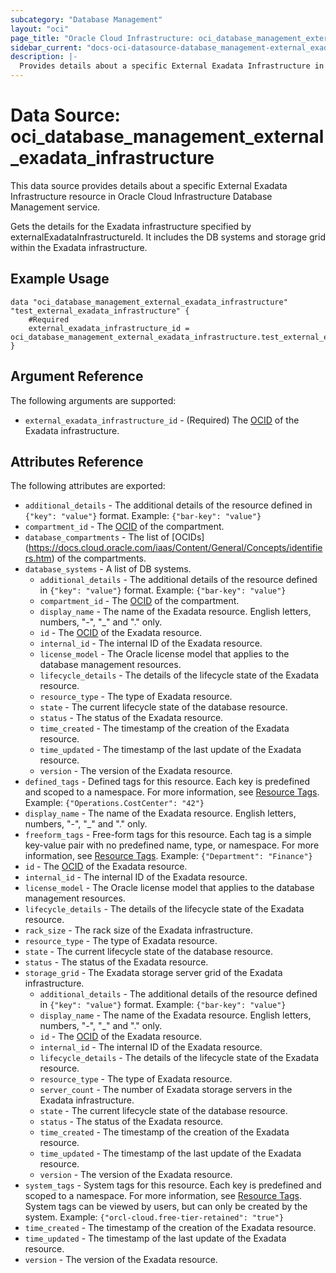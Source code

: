 ```yaml
---
subcategory: "Database Management"
layout: "oci"
page_title: "Oracle Cloud Infrastructure: oci_database_management_external_exadata_infrastructure"
sidebar_current: "docs-oci-datasource-database_management-external_exadata_infrastructure"
description: |-
  Provides details about a specific External Exadata Infrastructure in Oracle Cloud Infrastructure Database Management service
---
```


# Data Source: oci_database_management_external_exadata_infrastructure
This data source provides details about a specific External Exadata Infrastructure resource in Oracle Cloud Infrastructure Database Management service.

Gets the details for the Exadata infrastructure specified by externalExadataInfrastructureId. It includes the DB systems and storage grid within the
Exadata infrastructure.


## Example Usage

```hcl
data "oci_database_management_external_exadata_infrastructure" "test_external_exadata_infrastructure" {
	#Required
	external_exadata_infrastructure_id = oci_database_management_external_exadata_infrastructure.test_external_exadata_infrastructure.id
}
```

## Argument Reference

The following arguments are supported:

* `external_exadata_infrastructure_id` - (Required) The [OCID](https://docs.cloud.oracle.com/iaas/Content/General/Concepts/identifiers.htm) of the Exadata infrastructure.


## Attributes Reference

The following attributes are exported:

* `additional_details` - The additional details of the resource defined in `{"key": "value"}` format. Example: `{"bar-key": "value"}` 
* `compartment_id` - The [OCID](https://docs.cloud.oracle.com/iaas/Content/General/Concepts/identifiers.htm) of the compartment.
* `database_compartments` - The list of [OCIDs] (https://docs.cloud.oracle.com/iaas/Content/General/Concepts/identifiers.htm) of the compartments.
* `database_systems` - A list of DB systems.
	* `additional_details` - The additional details of the resource defined in `{"key": "value"}` format. Example: `{"bar-key": "value"}` 
	* `compartment_id` - The [OCID](https://docs.cloud.oracle.com/iaas/Content/General/Concepts/identifiers.htm) of the compartment.
	* `display_name` - The name of the Exadata resource. English letters, numbers, "-", "_" and "." only.
	* `id` - The [OCID](https://docs.cloud.oracle.com/iaas/Content/General/Concepts/identifiers.htm) of the Exadata resource.
	* `internal_id` - The internal ID of the Exadata resource.
	* `license_model` - The Oracle license model that applies to the database management resources. 
	* `lifecycle_details` - The details of the lifecycle state of the Exadata resource.
	* `resource_type` - The type of Exadata resource.
	* `state` - The current lifecycle state of the database resource.
	* `status` - The status of the Exadata resource.
	* `time_created` - The timestamp of the creation of the Exadata resource.
	* `time_updated` - The timestamp of the last update of the Exadata resource.
	* `version` - The version of the Exadata resource.
* `defined_tags` - Defined tags for this resource. Each key is predefined and scoped to a namespace. For more information, see [Resource Tags](https://docs.cloud.oracle.com/iaas/Content/General/Concepts/resourcetags.htm). Example: `{"Operations.CostCenter": "42"}` 
* `display_name` - The name of the Exadata resource. English letters, numbers, "-", "_" and "." only.
* `freeform_tags` - Free-form tags for this resource. Each tag is a simple key-value pair with no predefined name, type, or namespace. For more information, see [Resource Tags](https://docs.cloud.oracle.com/iaas/Content/General/Concepts/resourcetags.htm). Example: `{"Department": "Finance"}` 
* `id` - The [OCID](https://docs.cloud.oracle.com/iaas/Content/General/Concepts/identifiers.htm) of the Exadata resource.
* `internal_id` - The internal ID of the Exadata resource.
* `license_model` - The Oracle license model that applies to the database management resources. 
* `lifecycle_details` - The details of the lifecycle state of the Exadata resource.
* `rack_size` - The rack size of the Exadata infrastructure.
* `resource_type` - The type of Exadata resource.
* `state` - The current lifecycle state of the database resource.
* `status` - The status of the Exadata resource.
* `storage_grid` - The Exadata storage server grid of the Exadata infrastructure.
	* `additional_details` - The additional details of the resource defined in `{"key": "value"}` format. Example: `{"bar-key": "value"}` 
	* `display_name` - The name of the Exadata resource. English letters, numbers, "-", "_" and "." only.
	* `id` - The [OCID](https://docs.cloud.oracle.com/iaas/Content/General/Concepts/identifiers.htm) of the Exadata resource.
	* `internal_id` - The internal ID of the Exadata resource.
	* `lifecycle_details` - The details of the lifecycle state of the Exadata resource.
	* `resource_type` - The type of Exadata resource.
	* `server_count` - The number of Exadata storage servers in the Exadata infrastructure.
	* `state` - The current lifecycle state of the database resource.
	* `status` - The status of the Exadata resource.
	* `time_created` - The timestamp of the creation of the Exadata resource.
	* `time_updated` - The timestamp of the last update of the Exadata resource.
	* `version` - The version of the Exadata resource.
* `system_tags` - System tags for this resource. Each key is predefined and scoped to a namespace. For more information, see [Resource Tags](https://docs.cloud.oracle.com/iaas/Content/General/Concepts/resourcetags.htm). System tags can be viewed by users, but can only be created by the system.  Example: `{"orcl-cloud.free-tier-retained": "true"}` 
* `time_created` - The timestamp of the creation of the Exadata resource.
* `time_updated` - The timestamp of the last update of the Exadata resource.
* `version` - The version of the Exadata resource.

